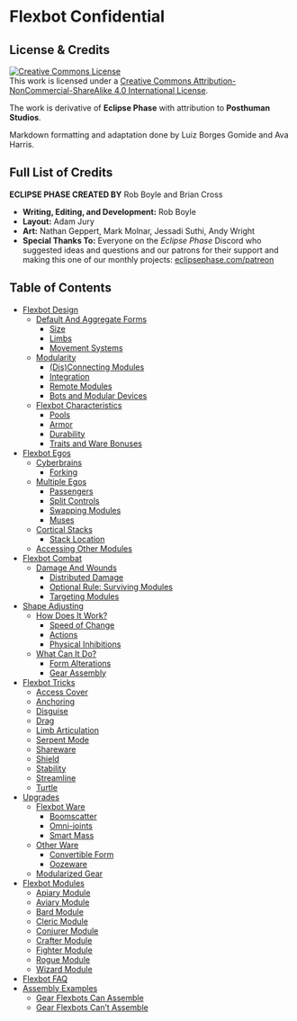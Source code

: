 # Flexbot Confidential

## License & Credits

<a rel="license" href="http://creativecommons.org/licenses/by-nc-sa/4.0/"><img alt="Creative Commons License" style="border-width:0" src="https://i.creativecommons.org/l/by-nc-sa/4.0/88x31.png" /></a><br />
This work is licensed under a <a rel="license" href="http://creativecommons.org/licenses/by-nc-sa/4.0/">Creative Commons Attribution-NonCommercial-ShareAlike 4.0 International License</a>.

The work is derivative of **Eclipse Phase** with attribution to **Posthuman Studios**.

Markdown formatting and adaptation done by Luiz Borges Gomide and Ava Harris.

## Full List of Credits

**ECLIPSE PHASE CREATED BY** Rob Boyle and Brian Cross

<div class="stat-list">

- **Writing, Editing, and Development:** Rob Boyle
- **Layout:** Adam Jury
- **Art:** Nathan Geppert, Mark Molnar, Jessadi Suthi, Andy Wright
- **Special Thanks To:** Everyone on the _Eclipse Phase_ Discord who suggested ideas and questions and our patrons for their support and making this one of our monthly projects: [eclipsephase.com/patreon](http://eclipsephase.com/patreon)

</div>

## Table of Contents

<!-- TOC PLACEHOLDER -->

- [Flexbot Design](01-flexbot-design.md)
  - [Default And Aggregate Forms](01-flexbot-design.md#default-and-aggregate-forms)
    - [Size](01-flexbot-design.md#size)
    - [Limbs](01-flexbot-design.md#limbs)
    - [Movement Systems](01-flexbot-design.md#movement-systems)
  - [Modularity](01-flexbot-design.md#modularity)
    - [(Dis)Connecting Modules](01-flexbot-design.md#disconnecting-modules)
    - [Integration](01-flexbot-design.md#integration)
    - [Remote Modules](01-flexbot-design.md#remote-modules)
    - [Bots and Modular Devices](01-flexbot-design.md#bots-and-modular-devices)
  - [Flexbot Characteristics](01-flexbot-design.md#flexbot-characteristics)
    - [Pools](01-flexbot-design.md#pools)
    - [Armor](01-flexbot-design.md#armor)
    - [Durability](01-flexbot-design.md#durability)
    - [Traits and Ware Bonuses](01-flexbot-design.md#traits-and-ware-bonuses)
- [Flexbot Egos](02-flexbot-egos.md)
  - [Cyberbrains](02-flexbot-egos.md#cyberbrains)
    - [Forking](02-flexbot-egos.md#forking)
  - [Multiple Egos](02-flexbot-egos.md#multiple-egos)
    - [Passengers](02-flexbot-egos.md#passengers)
    - [Split Controls](02-flexbot-egos.md#split-controls)
    - [Swapping Modules](02-flexbot-egos.md#swapping-modules)
    - [Muses](02-flexbot-egos.md#muses)
  - [Cortical Stacks](02-flexbot-egos.md#cortical-stacks)
    - [Stack Location](02-flexbot-egos.md#stack-location)
  - [Accessing Other Modules](02-flexbot-egos.md#accessing-other-modules)
- [Flexbot Combat](03-flexbot-combat.md)
  - [Damage And Wounds](03-flexbot-combat.md#damage-and-wounds)
    - [Distributed Damage](03-flexbot-combat.md#distributed-damage)
    - [Optional Rule: Surviving Modules](03-flexbot-combat.md#optional-rule-surviving-modules)
    - [Targeting Modules](03-flexbot-combat.md#targeting-modules)
- [Shape Adjusting](04-shape-adjusting.md)
  - [How Does It Work?](04-shape-adjusting.md#how-does-it-work)
    - [Speed of Change](04-shape-adjusting.md#speed-of-change)
    - [Actions](04-shape-adjusting.md#actions)
    - [Physical Inhibitions](04-shape-adjusting.md#physical-inhibitions)
  - [What Can It Do?](04-shape-adjusting.md#what-can-it-do)
    - [Form Alterations](04-shape-adjusting.md#form-alterations)
    - [Gear Assembly](04-shape-adjusting.md#gear-assembly)
- [Flexbot Tricks](05-flexbot-tricks.md)
  - [Access Cover](05-flexbot-tricks.md#access-cover)
  - [Anchoring](05-flexbot-tricks.md#anchoring)
  - [Disguise](05-flexbot-tricks.md#disguise)
  - [Drag](05-flexbot-tricks.md#drag)
  - [Limb Articulation](05-flexbot-tricks.md#limb-articulation)
  - [Serpent Mode](05-flexbot-tricks.md#serpent-mode)
  - [Shareware](05-flexbot-tricks.md#shareware)
  - [Shield](05-flexbot-tricks.md#shield)
  - [Stability](05-flexbot-tricks.md#stability)
  - [Streamline](05-flexbot-tricks.md#streamline)
  - [Turtle](05-flexbot-tricks.md#turtle)
- [Upgrades](06-upgrades.md)
  - [Flexbot Ware](06-upgrades.md#flexbot-ware)
    - [Boomscatter](06-upgrades.md#boomscatter)
    - [Omni-joints](06-upgrades.md#omni-joints)
    - [Smart Mass](06-upgrades.md#smart-mass)
  - [Other Ware](06-upgrades.md#other-ware)
    - [Convertible Form](06-upgrades.md#convertible-form)
    - [Oozeware](06-upgrades.md#oozeware)
  - [Modularized Gear](06-upgrades.md#modularized-gear)
- [Flexbot Modules](07-flexbot-modules.md)
    - [Apiary Module](07-flexbot-modules.md#apiary-module)
    - [Aviary Module](07-flexbot-modules.md#aviary-module)
    - [Bard Module](07-flexbot-modules.md#bard-module)
    - [Cleric Module](07-flexbot-modules.md#cleric-module)
    - [Conjurer Module](07-flexbot-modules.md#conjurer-module)
    - [Crafter Module](07-flexbot-modules.md#crafter-module)
    - [Fighter Module](07-flexbot-modules.md#fighter-module)
    - [Rogue Module](07-flexbot-modules.md#rogue-module)
    - [Wizard Module](07-flexbot-modules.md#wizard-module)
- [Flexbot FAQ](08-flexbot-faq.md)
- [Assembly Examples](09-assembly-examples.md)
  - [Gear Flexbots Can Assemble](09-assembly-examples.md#gear-flexbots-can-assemble)
  - [Gear Flexbots Can’t Assemble](09-assembly-examples.md#gear-flexbots-cant-assemble)
